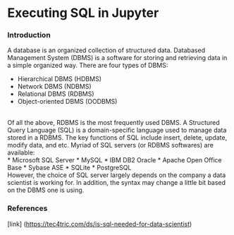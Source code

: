 # Executing SQL in Jupyter
### Introduction
A database is an organized collection of structured data. Databased Management System (DBMS) is a software for storing and retrieving data in a simple organized way. There are four types of DBMS: </br>
* Hierarchical DBMS (HDBMS)
* Network DBMS (NDBMS)
* Relational DBMS (RDBMS)
* Object-oriented DBMS (OODBMS)
</br>
Of all the above, RDBMS is the most frequently used DBMS. A Structured Query Language (SQL) is a domain-specific language used to manage data stored in a RDBMS. The key functions of SQL include insert, delete, update, modify data, and etc. Myriad of SQL servers (or RDBMS softwares) are available:</br>
* Microsoft SQL Server
* MySQL
* IBM DB2 Oracle
* Apache Open Office Base
* Sybase ASE
* SQLite
* PostgreSQL
</br>
However, the choice of SQL server largely depends on the company a data scientist is working for. In addition, the syntax may change a little bit based on the DBMS one is using.

### References
[link]
(https://tec4tric.com/ds/is-sql-needed-for-data-scientist)
